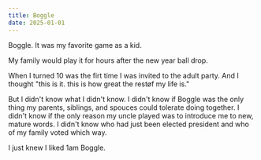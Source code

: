 ```yaml
---
title: Boggle
date: 2025-01-01
---
```


Boggle. It was my favorite game as a kid.

My family would play it for hours after the new year ball drop.

When I turned 10 was the firt time I was invited to the adult party.
And I thought "this is it. this is how great the restøf my life is."

But I didn't know what I didn't know.
I didn't know if Boggle was the only thing my parents, siblings, and spouces could tolerate doing together.
I didn't know if the only reason my uncle played was to introduce me to new, mature words.
I didn't know who had just been elected president and who of my family voted which way.

I just knew I liked 1am Boggle.

 

